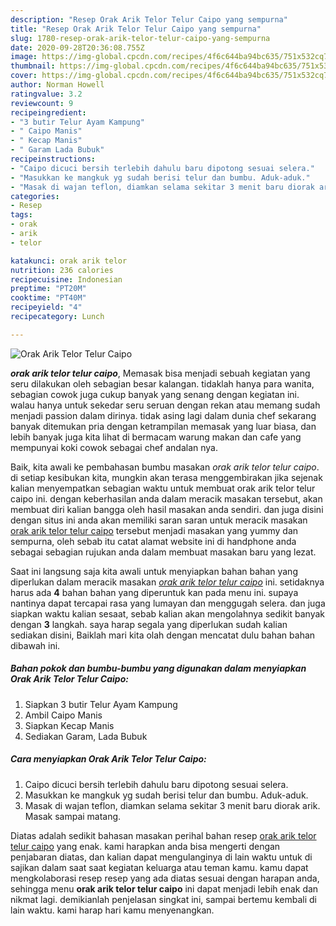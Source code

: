 ```yaml
---
description: "Resep Orak Arik Telor Telur Caipo yang sempurna"
title: "Resep Orak Arik Telor Telur Caipo yang sempurna"
slug: 1780-resep-orak-arik-telor-telur-caipo-yang-sempurna
date: 2020-09-28T20:36:08.755Z
image: https://img-global.cpcdn.com/recipes/4f6c644ba94bc635/751x532cq70/orak-arik-telor-telur-caipo-foto-resep-utama.jpg
thumbnail: https://img-global.cpcdn.com/recipes/4f6c644ba94bc635/751x532cq70/orak-arik-telor-telur-caipo-foto-resep-utama.jpg
cover: https://img-global.cpcdn.com/recipes/4f6c644ba94bc635/751x532cq70/orak-arik-telor-telur-caipo-foto-resep-utama.jpg
author: Norman Howell
ratingvalue: 3.2
reviewcount: 9
recipeingredient:
- "3 butir Telur Ayam Kampung"
- " Caipo Manis"
- " Kecap Manis"
- " Garam Lada Bubuk"
recipeinstructions:
- "Caipo dicuci bersih terlebih dahulu baru dipotong sesuai selera."
- "Masukkan ke mangkuk yg sudah berisi telur dan bumbu. Aduk-aduk."
- "Masak di wajan teflon, diamkan selama sekitar 3 menit baru diorak arik. Masak sampai matang."
categories:
- Resep
tags:
- orak
- arik
- telor

katakunci: orak arik telor 
nutrition: 236 calories
recipecuisine: Indonesian
preptime: "PT20M"
cooktime: "PT40M"
recipeyield: "4"
recipecategory: Lunch

---
```



![Orak Arik Telor Telur Caipo](https://img-global.cpcdn.com/recipes/4f6c644ba94bc635/751x532cq70/orak-arik-telor-telur-caipo-foto-resep-utama.jpg)

<b><i>orak arik telor telur caipo</i></b>, Memasak bisa menjadi sebuah kegiatan yang seru dilakukan oleh sebagian besar kalangan. tidaklah hanya para wanita, sebagian cowok juga cukup banyak yang senang dengan kegiatan ini. walau hanya untuk sekedar seru seruan dengan rekan atau memang sudah menjadi passion dalam dirinya. tidak asing lagi dalam dunia chef sekarang banyak ditemukan pria dengan ketrampilan memasak yang luar biasa, dan lebih banyak juga kita lihat di bermacam warung makan dan cafe yang mempunyai koki cowok sebagai chef andalan nya.

Baik, kita awali ke pembahasan bumbu masakan <i>orak arik telor telur caipo</i>. di setiap kesibukan kita, mungkin akan terasa menggembirakan jika sejenak kalian menyempatkan sebagian waktu untuk membuat orak arik telor telur caipo ini. dengan keberhasilan anda dalam meracik masakan tersebut, akan membuat diri kalian bangga oleh hasil masakan anda sendiri. dan juga disini dengan situs ini anda akan memiliki saran saran untuk meracik masakan <u>orak arik telor telur caipo</u> tersebut menjadi masakan yang yummy dan sempurna, oleh sebab itu catat alamat website ini di handphone anda sebagai sebagian rujukan anda dalam membuat masakan baru yang lezat.




Saat ini langsung saja kita awali untuk menyiapkan bahan bahan yang diperlukan dalam meracik masakan <u><i>orak arik telor telur caipo</i></u> ini. setidaknya harus ada <b>4</b> bahan bahan yang diperuntuk kan pada menu ini. supaya nantinya dapat tercapai rasa yang lumayan dan menggugah selera. dan juga siapkan waktu kalian sesaat, sebab kalian akan mengolahnya sedikit banyak dengan <b>3</b> langkah. saya harap segala yang diperlukan sudah kalian sediakan disini, Baiklah mari kita olah dengan mencatat dulu bahan bahan dibawah ini.

<!--inarticleads1-->

##### Bahan pokok dan bumbu-bumbu yang digunakan dalam menyiapkan Orak Arik Telor Telur Caipo:

1. Siapkan 3 butir Telur Ayam Kampung
1. Ambil  Caipo Manis
1. Siapkan  Kecap Manis
1. Sediakan  Garam, Lada Bubuk




<!--inarticleads2-->

##### Cara menyiapkan Orak Arik Telor Telur Caipo:

1. Caipo dicuci bersih terlebih dahulu baru dipotong sesuai selera.
1. Masukkan ke mangkuk yg sudah berisi telur dan bumbu. Aduk-aduk.
1. Masak di wajan teflon, diamkan selama sekitar 3 menit baru diorak arik. Masak sampai matang.




Diatas adalah sedikit bahasan masakan perihal bahan resep <u>orak arik telor telur caipo</u> yang enak. kami harapkan anda bisa mengerti dengan penjabaran diatas, dan kalian dapat mengulanginya di lain waktu untuk di sajikan dalam saat saat kegiatan keluarga atau teman kamu. kamu dapat mengkolaborasi resep resep yang ada diatas sesuai dengan harapan anda, sehingga menu <b>orak arik telor telur caipo</b> ini dapat menjadi lebih enak dan nikmat lagi. demikianlah penjelasan singkat ini, sampai bertemu kembali di lain waktu. kami harap hari kamu menyenangkan.
